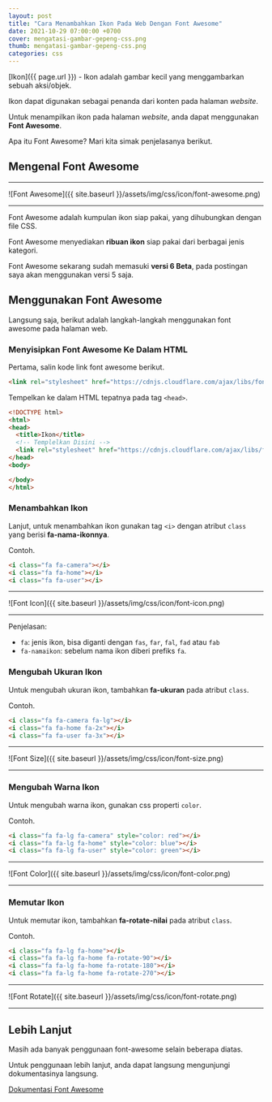 ```yaml
---
layout: post
title: "Cara Menambahkan Ikon Pada Web Dengan Font Awesome"
date: 2021-10-29 07:00:00 +0700
cover: mengatasi-gambar-gepeng-css.png
thumb: mengatasi-gambar-gepeng-css.png
categories: css
---
```


[Ikon]({{ page.url }}) - Ikon adalah gambar kecil yang menggambarkan sebuah aksi/objek.

Ikon dapat digunakan sebagai penanda dari konten pada halaman *website*.

Untuk menampilkan ikon pada halaman *website*, anda dapat menggunakan __Font Awesome__.

Apa itu Font Awesome? Mari kita simak penjelasanya berikut.

## Mengenal Font Awesome

***

![Font Awesome]({{ site.baseurl }}/assets/img/css/icon/font-awesome.png)

***

Font Awesome adalah kumpulan ikon siap pakai, yang dihubungkan dengan file CSS.

Font Awesome menyediakan **ribuan ikon** siap pakai dari berbagai jenis kategori.

Font Awesome sekarang sudah memasuki __versi 6 Beta__, pada postingan saya akan menggunakan versi 5 saja.

## Menggunakan Font Awesome

Langsung saja, berikut adalah langkah-langkah menggunakan font awesome pada halaman web.

### Menyisipkan Font Awesome Ke Dalam HTML

Pertama, salin kode link font awesome berikut.

```html
<link rel="stylesheet" href="https://cdnjs.cloudflare.com/ajax/libs/font-awesome/5.15.4/css/all.min.css" />
```

Tempelkan ke dalam HTML tepatnya pada tag `<head>`.

```html
<!DOCTYPE html>
<html>
<head>
  <title>Ikon</title>
  <!-- Templelkan Disini -->
  <link rel="stylesheet" href="https://cdnjs.cloudflare.com/ajax/libs/font-awesome/5.15.4/css/all.min.css" />
</head>
<body>

</body>
</html>
```

### Menambahkan Ikon

Lanjut, untuk menambahkan ikon gunakan tag `<i>` dengan atribut `class` yang berisi **fa-nama-ikonnya**.

Contoh.

```html
<i class="fa fa-camera"></i>
<i class="fa fa-home"></i>
<i class="fa fa-user"></i>
```

***

![Font Icon]({{ site.baseurl }}/assets/img/css/icon/font-icon.png)

***

Penjelasan:

* `fa`: jenis ikon, bisa diganti dengan `fas`, `far`, `fal`, `fad` atau `fab`
* `fa-namaikon`: sebelum nama ikon diberi prefiks `fa`.

### Mengubah Ukuran Ikon

Untuk mengubah ukuran ikon, tambahkan **fa-ukuran** pada atribut `class`.

Contoh.

```html
<i class="fa fa-camera fa-lg"></i>
<i class="fa fa-home fa-2x"></i>
<i class="fa fa-user fa-3x"></i>
```

***

![Font Size]({{ site.baseurl }}/assets/img/css/icon/font-size.png)

***

### Mengubah Warna Ikon

Untuk mengubah warna ikon, gunakan css properti `color`.

Contoh.

```html
<i class="fa fa-lg fa-camera" style="color: red"></i>
<i class="fa fa-lg fa-home" style="color: blue"></i>
<i class="fa fa-lg fa-user" style="color: green"></i>
```

***

![Font Color]({{ site.baseurl }}/assets/img/css/icon/font-color.png)

***

### Memutar Ikon

Untuk memutar ikon, tambahkan **fa-rotate-nilai** pada atribut `class`.

Contoh.

```html
<i class="fa fa-lg fa-home"></i>
<i class="fa fa-lg fa-home fa-rotate-90"></i>
<i class="fa fa-lg fa-home fa-rotate-180"></i>
<i class="fa fa-lg fa-home fa-rotate-270"></i>
```

***

![Font Rotate]({{ site.baseurl }}/assets/img/css/icon/font-rotate.png)

***

## Lebih Lanjut

Masih ada banyak penggunaan font-awesome selain beberapa diatas.

Untuk penggunaan lebih lanjut, anda dapat langsung mengunjungi dokumentasinya langsung.

<a href="https://fontawesome.com/v5.15/how-to-use/on-the-web/referencing-icons/basic-use" target="_blank">Dokumentasi Font Awesome</a>